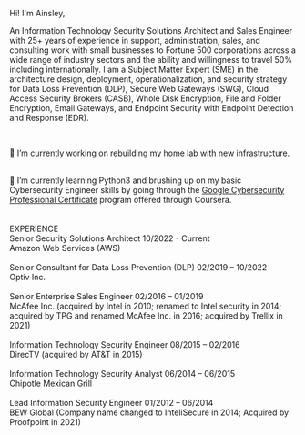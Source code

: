 Hi! I'm Ainsley, 

<p>An Information Technology Security Solutions Architect and Sales Engineer with 25+ years of experience in support, administration, sales, and consulting work with small businesses to Fortune 500 corporations across a wide range of industry sectors and the ability and willingness to travel 50% including internationally. I am a Subject Matter Expert (SME) in the architecture design, deployment, operationalization, and security strategy for Data Loss Prevention (DLP), Secure Web Gateways (SWG), Cloud Access Security Brokers (CASB), Whole Disk Encryption, File and Folder Encryption, Email Gateways, and Endpoint Security with Endpoint Detection and Response (EDR).</p>
</br>
</p>🔭 I’m currently working on rebuilding my home lab with new infrastructure.</p>

</br>
🌱 I’m currently learning Python3 and brushing up on my basic Cybersecurity Engineer skills by going through the <a href="https://www.coursera.org/professional-certificates/google-cybersecurity" target="_blank">Google Cybersecurity Professional Certificate</a> program offered through Coursera.</br>
</br>
</br>
EXPERIENCE</br>
Senior Security Solutions Architect     10/2022 - Current</br>
Amazon Web Services (AWS)</br>
</br>
Senior Consultant for Data Loss Prevention (DLP)     02/2019 – 10/2022</br>
Optiv Inc.</br>
</br>
Senior Enterprise Sales Engineer     02/2016 – 01/2019</br>
McAfee Inc. (acquired by Intel in 2010; renamed to Intel security in 2014; acquired by TPG and renamed McAfee Inc. in 2016; acquired by Trellix in 2021)</br>
</br>
Information Technology Security Engineer     08/2015 – 02/2016</br>
DirecTV (acquired by AT&T in 2015)</br>
</br>
Information Technology Security Analyst     06/2014 – 06/2015</br>
Chipotle Mexican Grill</br>
</br>
Lead Information Security Engineer     01/2012 – 06/2014</br>
BEW Global (Company name changed to InteliSecure in 2014; Acquired by Proofpoint in 2021)</br>
</br>
</br>

<!--
Here are some ideas to get you started:

SKILLS</br>
Cybersecurity | Data Loss Prevention (DLP) | Data Protection Thought Leadership | Data Protection Program Development | Consultative Roundtable Discussion and Presentation | Data Discovery and Scanning | Windows Operating System | Linux Operating Systems | Identity and Access Management | Email Gateway Security | Web Proxy Security | Network Access Control | Intrusion Detection System (IDS) / Intrusion Protection System (IPS) | Technology Demos | Feature Comparisons | Secure Web Gateways (SWG)

Python | Python unittest | Unit Testing Framework | Python pdb | Python Debugger | SQL

ISO 27001 | 

Software as a Service (SaaS) | Infrastructure as a Service (IaaS) | Secure Access Service Edge (SASE) / Security Service Edge (SSE) | Zero trust network access (ZTNA) | Cloud access security broker (CASB) | Firewall as a service (FWaaS) | Secure web gateway (SWG) | Active Directory | Network Security

Analytical Skills | Solution Design | Adaptable to change in a fast moving environment | 

Amazon Web Services (AWS) | SPLUNK | 

Information Security (InfoSec) | Presales | Presentation Skills | Communication | Enterprise Accounts | Interactive Product Demos | Proof of Concept (POC) | Stakeholder Communications | Public Speaking | Technical Requirements | Technical Sales Presentations | Technical Writing and Process Documentation | Respond to Request for Proposal (RFP) | Respond to Request for Information (RFI) | Respond to Request for Quote (RFP) | Document Statement of Work (SOW) | Professional Services | Sales Enablement | Managed Security Services Provider | Project Management | 


EDUCATION

B.S., Computer Science							2024 - Ongoing
University of Colorado, Colorado Springs
[Completed 24 Hours with 3.5 Grade Point Average, Details about achievements or dissertation, extracurricular activities, memberships, research projects]

CERTIFICATIONS
●	Certified Information Systems Security Professional (CISSP), 
●	CompTIA Network+, 
●	CompTIA Security +, 
●	CompTIA A+, 
●	CEH, 
●	Netskope Security Cloud Fundamentals, Netskope ES – 2020
●	Netskope Security Cloud Operations and Administration (NCSOA), Netskope ES – 2020
●	Netskope Cloud Security Integrator (NCII), Netskope ES – 2020
●	Netskope Cloud Security Elite (NCSE), Netskope ES – 2020
●	ZIA Certified Administrator, Zscalar – 2022




- 

- 

- 👯 I’m looking to collaborate on ...

- 🤔 I’m looking for help with ...

- 💬 Ask me about ...

- 📫 How to reach me: ...

- 😄 Pronouns: She/Her/Hers

- ⚡ Fun fact: ...
-->
